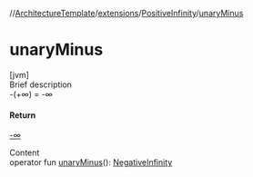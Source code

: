 //[ArchitectureTemplate](../../index.md)/[extensions](../index.md)/[PositiveInfinity](index.md)/[unaryMinus](unary-minus.md)



# unaryMinus  
[jvm]  
Brief description  
-(+∞) = -∞  
  


#### Return  
[-∞](../-negative-infinity/index.md)  
  
  
Content  
operator fun [unaryMinus](unary-minus.md)(): [NegativeInfinity](../-negative-infinity/index.md)  



